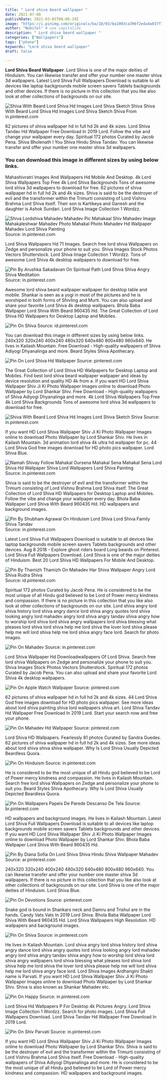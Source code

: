 ```yaml
---
title: " Lord shiva beard wallpaper "
date: 2021-07-08
publishDate: 2021-03-05T08:06:19Z
image: "https://i.pinimg.com/originals/ba/10/03/ba1003ca396f2eda4a037f16a608884f.jpg"
author: "Nubitol" # use capitalize
description: " Lord shiva beard wallpaper "
categories: ["Wallpapers"]
tags: ["phone"]
keywords: "Lord shiva beard wallpaper"
draft: false

---
```



**Lord Shiva Beard Wallpaper**. Lord Shiva is one of the major deities of Hinduism. You can likewise transfer and offer your number one master shiva 3d wallpapers. Latest Lord Shiva Full Wallpapers Download is suitable to all devices like laptop backgrounds mobile screen savers Tablets backgrounds and other devices. If there is no picture in this collection that you like also look at other collections of backgrounds on our site.

![Shiva With Beard Lord Shiva Hd Images Lord Shiva Sketch Shiva](https://i.pinimg.com/originals/dd/e7/7d/dde77da1a2e981fdcc242eb0b5f481c4.jpg "Shiva With Beard Lord Shiva Hd Images Lord Shiva Sketch Shiva")
Shiva With Beard Lord Shiva Hd Images Lord Shiva Sketch Shiva From in.pinterest.com


62 pictures of shiva wallpaper hd in full hd 2k and 4k sizes. Lord Shiva Tandav Hd Wallpaper Free Download In 2019 Lord. Follow the vibe and change your wallpaper every day. Spiritual 172 photos Curated by Jacob Pena. Shiva Bholenath I You Shiva Hindu Shiva Tandav. You can likewise transfer and offer your number one master shiva 3d wallpapers.

### You can download this image in different sizes by using below links.

Mahashivratri Images And Wallpapers Hd Mobile And Desktop. 4k Lord Shiva Wallpapers Top Free 4k Lord Shiva Backgrounds Tons of awesome lord shiva 3d wallpapers to download for free. 62 pictures of shiva wallpaper hd in full hd 2k and 4k sizes. Shiva is said to be the destroyer of evil and the transformer within the Trimurti consisting of Lord Vishnu Brahma Lord Shiva itself. Their son is Kartikeya and Ganesh and the daughter is Ashok Sundari. Lord Shiva Image Collection 1 Wordzz.


![Shiva Lordshiva Mahadev Mahadev Pic Mahakaal Shiv Mahadev Image Mahakaleshwar Mahadev Photo Mahakal Photo Mahadev Hd Wallpaper Mahadev Lord Shiva Painting](https://i.pinimg.com/564x/bd/c2/a5/bdc2a590c80dfe0c673cedf5fd56cf60.jpg "Shiva Lordshiva Mahadev Mahadev Pic Mahakaal Shiv Mahadev Image Mahakaleshwar Mahadev Photo Mahakal Photo Mahadev Hd Wallpaper Mahadev Lord Shiva Painting")
Source: in.pinterest.com

Lord Shiva Wallpapers Hd 71 Images. Search free lord shiva Wallpapers on Zedge and personalize your phone to suit you. Shiva Images Stock Photos Vectors Shutterstock. Lord Shiva Image Collection 1 Wordzz. Tons of awesome Lord Shiva 4k desktop wallpapers to download for free.

![Pin By Arushka Sakadavan On Spiritual Path Lord Shiva Shiva Angry Shiva Meditation](https://i.pinimg.com/originals/cc/19/0d/cc190d5555668b72b2ffa572167ec36c.jpg "Pin By Arushka Sakadavan On Spiritual Path Lord Shiva Shiva Angry Shiva Meditation")
Source: in.pinterest.com

Awesome lord shiva beard wallpaper wallpaper for desktop table and mobile. Shankar is seen as a yogi in most of the pictures and he is worshiped in both forms of Shivling and Murti. You can also upload and share your favorite Lord Shiva 4k desktop wallpapers. Bhola Baba Wallpaper Lord Shiva With Beard 960435 Hd. The Great Collection of Lord Shiva HD Wallpapers for Desktop Laptop and Mobiles.

![Pin On Shiva](https://i.pinimg.com/originals/4b/fd/81/4bfd8137f65c46c630bd7ac78348ca32.jpg "Pin On Shiva")
Source: id.pinterest.com

You can download this image in different sizes by using below links. 240x320 320x240 400x240 480x320 640x480 800x480 960x640. He lives in Kailash Mountain. Free Download - High-quality wallpapers of Shiva Adiyogi Dhyanalinga and more. Beard Styles Shiva Apothecary.

![Pin On Lord Shiva Hd Wallpaper](https://i.pinimg.com/originals/ef/61/97/ef61975c0a6782424957bac254191761.jpg "Pin On Lord Shiva Hd Wallpaper")
Source: pinterest.com

The Great Collection of Lord Shiva HD Wallpapers for Desktop Laptop and Mobiles. Find best lord shiva beard wallpaper wallpaper and ideas by device resolution and quality HD 4k from a. If you want HD Lord Shiva Wallpaper Shiv Ji Ki Photo Wallpaper Images online to download Photo Wallpaper by Lord Shankar Shiv. Free Download - High-quality wallpapers of Shiva Adiyogi Dhyanalinga and more. 4k Lord Shiva Wallpapers Top Free 4k Lord Shiva Backgrounds Tons of awesome lord shiva 3d wallpapers to download for free.

![Shiva With Beard Lord Shiva Hd Images Lord Shiva Sketch Shiva](https://i.pinimg.com/originals/dd/e7/7d/dde77da1a2e981fdcc242eb0b5f481c4.jpg "Shiva With Beard Lord Shiva Hd Images Lord Shiva Sketch Shiva")
Source: in.pinterest.com

If you want HD Lord Shiva Wallpaper Shiv Ji Ki Photo Wallpaper Images online to download Photo Wallpaper by Lord Shankar Shiv. He lives in Kailash Mountain. 3d animation lord shiva 4k ultra hd wallpaper for pc. 44 Lord Shiva God free images download for HD photo pics wallpaper. Lord Shiva Blue.

![Namah Shivay Follow Mahakal Oursena Mahakal Sena Mahakal Sena Lord Shiva Hd Wallpaper Shiva Lord Wallpapers Lord Shiva Painting](https://i.pinimg.com/originals/e2/59/ce/e259cec0f65e0d6877ee137a5e0664d8.jpg "Namah Shivay Follow Mahakal Oursena Mahakal Sena Mahakal Sena Lord Shiva Hd Wallpaper Shiva Lord Wallpapers Lord Shiva Painting")
Source: in.pinterest.com

Shiva is said to be the destroyer of evil and the transformer within the Trimurti consisting of Lord Vishnu Brahma Lord Shiva itself. The Great Collection of Lord Shiva HD Wallpapers for Desktop Laptop and Mobiles. Follow the vibe and change your wallpaper every day. Bhola Baba Wallpaper Lord Shiva With Beard 960435 Hd. HD wallpapers and background images.

![Pin By Shubham Agrawal On Hinduism Lord Shiva Lord Shiva Family Shiva Tandav](https://i.pinimg.com/originals/9e/d2/5d/9ed25d3e452666a88f195ddd41add011.jpg "Pin By Shubham Agrawal On Hinduism Lord Shiva Lord Shiva Family Shiva Tandav")
Source: in.pinterest.com

Latest Lord Shiva Full Wallpapers Download is suitable to all devices like laptop backgrounds mobile screen savers Tablets backgrounds and other devices. Aug 8 2018 - Explore ghost riders board Long beards on Pinterest. Lord Shiva Full Wallpapers Download. Lord Shiva is one of the major deities of Hinduism. Best 20 Lord Shiva HD Wallpapers For Mobile And Desktop.

![Pin By Thamizh Thamizh On Mahadev Har Shiva Wallpaper Angry Lord Shiva Rudra Shiva](https://i.pinimg.com/736x/44/46/56/444656e5a24e47c69857f4bd0eea45d5.jpg "Pin By Thamizh Thamizh On Mahadev Har Shiva Wallpaper Angry Lord Shiva Rudra Shiva")
Source: id.pinterest.com

Spiritual 172 photos Curated by Jacob Pena. He is considered to be the most unique of all Hindu god believed to be Lord of Power mercy kindness and compassion. If there is no picture in this collection that you like also look at other collections of backgrounds on our site. Lord shiva angry lord shiva history lord shiva angry dance lord shiva angry quotes lord shiva looking angry lord mahadev angry lord shiva angry tandav shiva angry how to worship lord shiva lord shiva angry wallpapers lord shiva blessing what pleases lord shiva lord shiva help me lord shiva the lover lord shiva please help me will lord shiva help me lord shiva angry face lord. Search for photo images.

![Pin On Mahadev](https://i.pinimg.com/originals/42/8e/53/428e53b8f0fdf89e8401d05a3bc32ba4.jpg "Pin On Mahadev")
Source: in.pinterest.com

Lord Shiva Wallpaper Hd Downloadwallpapers Of Lord Shiva. Search free lord shiva Wallpapers on Zedge and personalize your phone to suit you. Shiva Images Stock Photos Vectors Shutterstock. Spiritual 172 photos Curated by Jacob Pena. You can also upload and share your favorite Lord Shiva 4k desktop wallpapers.

![Pin On Apple Watch Wallpaper](https://i.pinimg.com/originals/04/22/70/042270a4811dd0fdf3fb9677d31d00dd.jpg "Pin On Apple Watch Wallpaper")
Source: pinterest.com

62 pictures of shiva wallpaper hd in full hd 2k and 4k sizes. 44 Lord Shiva God free images download for HD photo pics wallpaper. See more ideas about lord shiva painting shiva lord wallpapers shiva art. Lord Shiva Tandav Hd Wallpaper Free Download In 2019 Lord. Start your search now and free your phone.

![Pin On Mahadev Hd Wallpaper](https://i.pinimg.com/originals/8e/0d/19/8e0d1928960a388599dbc775ca7f2ef7.jpg "Pin On Mahadev Hd Wallpaper")
Source: pinterest.com

Lord Shiva HD Wallpapers. Fearlessly 81 photos Curated by Sandra Guedes. 62 pictures of shiva wallpaper hd in full hd 2k and 4k sizes. See more ideas about lord shiva shiva shiva wallpaper. Why Is Lord Shiva Usually Depicted Beardless Quora.

![Pin On Hinduism](https://i.pinimg.com/originals/74/ab/8d/74ab8db4128e896eaea8254fd3e315cc.jpg "Pin On Hinduism")
Source: in.pinterest.com

He is considered to be the most unique of all Hindu god believed to be Lord of Power mercy kindness and compassion. He lives in Kailash Mountain. Search free lord shiva Wallpapers on Zedge and personalize your phone to suit you. Beard Styles Shiva Apothecary. Why Is Lord Shiva Usually Depicted Beardless Quora.

![Pin On Wallpapers Papeis De Parede Descanso De Tela](https://i.pinimg.com/originals/90/30/63/9030637c753f988aa0ed48418f48f7c5.jpg "Pin On Wallpapers Papeis De Parede Descanso De Tela")
Source: br.pinterest.com

HD wallpapers and background images. He lives in Kailash Mountain. Latest Lord Shiva Full Wallpapers Download is suitable to all devices like laptop backgrounds mobile screen savers Tablets backgrounds and other devices. If you want HD Lord Shiva Wallpaper Shiv Ji Ki Photo Wallpaper Images online to download Photo Wallpaper by Lord Shankar Shiv. Bhola Baba Wallpaper Lord Shiva With Beard 960435 Hd.

![Pin By Diana Sofia On Lord Shiva Shiva Hindu Shiva Wallpaper Mahadev](https://i.pinimg.com/originals/16/8c/87/168c87336d1c8f4cb8b95f325656877d.jpg "Pin By Diana Sofia On Lord Shiva Shiva Hindu Shiva Wallpaper Mahadev")
Source: ar.pinterest.com

240x320 320x240 400x240 480x320 640x480 800x480 960x640. You can likewise transfer and offer your number one master shiva 3d wallpapers. If there is no picture in this collection that you like also look at other collections of backgrounds on our site. Lord Shiva is one of the major deities of Hinduism. Lord Shiva Blue.

![Pin On Devotions](https://i.pinimg.com/originals/67/e8/4c/67e84ce0c7b704e5ec2fa27b0d545ff9.jpg "Pin On Devotions")
Source: pinterest.com

Snake god is bound in Shankars neck and Damru and Trishul are in the hands. Candy Vats Vats In 2019 Lord Shiva. Bhola Baba Wallpaper Lord Shiva With Beard 960435 Hd. Lord Shiva Wallpapers High Resolution. HD wallpapers and background images.

![Pin On Shiva](https://i.pinimg.com/originals/1e/9f/ef/1e9fef70d4d5979b72cf2868b5a8f92d.jpg "Pin On Shiva")
Source: in.pinterest.com

He lives in Kailash Mountain. Lord shiva angry lord shiva history lord shiva angry dance lord shiva angry quotes lord shiva looking angry lord mahadev angry lord shiva angry tandav shiva angry how to worship lord shiva lord shiva angry wallpapers lord shiva blessing what pleases lord shiva lord shiva help me lord shiva the lover lord shiva please help me will lord shiva help me lord shiva angry face lord. Lord Shiva Images Ardhangini Shakti name is Parvati. If you want HD Lord Shiva Wallpaper Shiv Ji Ki Photo Wallpaper Images online to download Photo Wallpaper by Lord Shankar Shiv. Shiva is also known as Shankar Mahadev etc.

![Pin On Happy](https://i.pinimg.com/564x/1c/8e/da/1c8eda3fc13ff90afa6cb2d1ad59584d.jpg "Pin On Happy")
Source: in.pinterest.com

Lord Shiva Hd Wallpapers P For Desktop 4k Pictures Angry. Lord Shiva Image Collection 1 Wordzz. Search for photo images. Lord Shiva Full Wallpapers Download. Lord Shiva Tandav Hd Wallpaper Free Download In 2019 Lord.

![Pin On Shiv Parvati](https://i.pinimg.com/originals/ba/10/03/ba1003ca396f2eda4a037f16a608884f.jpg "Pin On Shiv Parvati")
Source: in.pinterest.com

If you want HD Lord Shiva Wallpaper Shiv Ji Ki Photo Wallpaper Images online to download Photo Wallpaper by Lord Shankar Shiv. Shiva is said to be the destroyer of evil and the transformer within the Trimurti consisting of Lord Vishnu Brahma Lord Shiva itself. Free Download - High-quality wallpapers of Shiva Adiyogi Dhyanalinga and more. He is considered to be the most unique of all Hindu god believed to be Lord of Power mercy kindness and compassion. HD wallpapers and background images.

